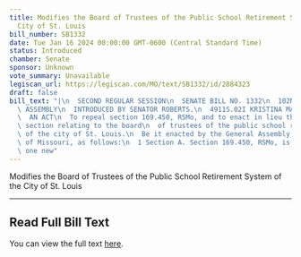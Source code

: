 ```yaml
---
title: Modifies the Board of Trustees of the Public School Retirement System of the
  City of St. Louis
bill_number: SB1332
date: Tue Jan 16 2024 00:00:00 GMT-0600 (Central Standard Time)
status: Introduced
chamber: Senate
sponsor: Unknown
vote_summary: Unavailable
legiscan_url: https://legiscan.com/MO/text/SB1332/id/2884323
draft: false
bill_text: "|\n  SECOND REGULAR SESSION\n  SENATE BILL NO. 1332\n  102ND GENERA L\
  \ ASSEMBLY\n  INTRODUCED BY SENATOR ROBERTS.\n  4911S.02I KRISTINA MARTIN, Secretary\n\
  \  AN ACT\n  To repeal section 169.450, RSMo, and to enact in lieu thereof one new\
  \ section relating to the board\n  of trustees of the public school retirement system\
  \ of the city of St. Louis.\n  Be it enacted by the General Assembly of the State\
  \ of Missouri, as follows:\n  1 Section A. Section 169.450, RSMo, is repealed and\
  \ one new"
---
```

Modifies the Board of Trustees of the Public School Retirement System of the City of St. Louis

---

## Read Full Bill Text

You can view the full text [here](https://legiscan.com/MO/text/SB1332/id/2884323).
